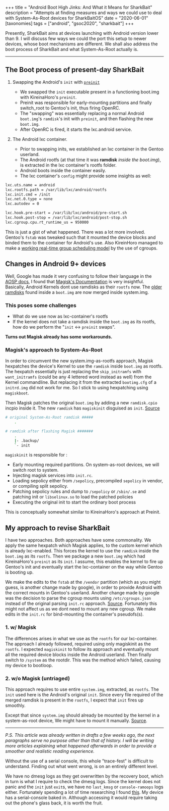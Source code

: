 +++
title = "Android Boot High Jinks: And What it Means for SharkBait"
description = "Attempts at finding measures and ways we could use to deal with System-As-Root devices for SharkBaitOS"
date = "2020-06-01"
[taxonomies]
tags = ["android", "gsoc2020", "sharkbait"]
+++

Presently, SharkBait aims at devices launching with Android version lower than 9. I will discuss few ways we could the port this setup to newer devices, whose boot mechanisms are different. We shall also address the boot process of SharkBait and what System-As-Root actually is.

---

## The Boot process of present-day SharkBait

1. Swapping the Android's `init` with [`preinit`](https://gitlab.com/sharkbaitOS/bootstrap/preinit)
   - We swapped the `init` executable present in a functioning boot.img with KireinaHoro's `preinit`.
   - Preinit was responsible for early-mounting partitions and finally switch_root to Gentoo's init, thus firing OpenRC.
   - The "swapping" was essentially replacing a normal Android `boot.img`'s `ramdisk`'s init with `preinit`, and then flashing the new `boot.img`.
   - After OpenRC is fired, it starts the lxc.android service.

2. The Android lxc container.
   - Prior to swapping inits, we established an lxc container in the Gentoo userland.
   - The Android rootfs (at that time it was __ramdisk__ *inside the boot.img*), is extracted in the lxc container's rootfs folder.
   - Android boots inside the container easily.
   - The lxc container's `config` might provide some insights as well:

```txt
lxc.uts.name = android
lxc.rootfs.path = /var/lib/lxc/android/rootfs
lxc.init.cmd = /init
lxc.net.0.type = none
lxc.autodev = 0

lxc.hook.pre-start = /var/lib/lxc/android/pre-start.sh
lxc.hook.post-stop = /var/lib/lxc/android/post-stop.sh
lxc.cgroup.cpu.rt_runtime_us = 950000
```

This is just a gist of what happened. There was a lot more involved.
Gentoo's `fstab` was tweaked such that it mounted the device blocks and binded them to the container for Android's use.
Also KireinHoro managed to make a [working real-time group scheduling model](https://wiki.gentoo.org/wiki/Android/SharkBait/Starting_Android_in_LXC) by the use of cgroups.

## Changes in Android 9+ devices

Well, Google has made it very confusing to follow their language in the [AOSP docs](https://source.android.com/devices/bootloader/system-as-root), I found that [Magisk's Documentation](https://topjohnwu.github.io/Magisk/boot.html) is very insightful.
Basically, Android Kernels dont use ramdisks as their `rootfs` now. The [older ramdisks](https://source.android.com/devices/bootloader/system-as-root#partition-layouts-nonabdevices) found inside a `boot.img` are now merged inside system.img.

### This poses some challenges

- What do we use now as lxc-container's rootfs
- If the kernel does not take a ramdisk inside the `boot.img` as its rootfs, how do we perform the "`init` <-> `preinit` swaps".

**Turns out Magisk already has some workarounds.**

### Magisk's approach to System-As-Root

In order to circumvent the new system.img-as-rootfs approach, Magisk hexpatches the device's Kernel to use the `ramdisk` inside `boot.img` as rootfs. The hexpatch essentially is just replacing the `skip_initramfs` with `want_initramfs` (could be any 4 lettered word instead as well) from the Kernel commandline. But replacing it from the extracted `bootimg.cfg` of a `initrd.img` did not work for me. So I stick to using hexpatching using `magiskboot`.

Then Magisk patches the original `boot.img` by adding a new `ramdisk.cpio` incpio inside it.
The new `ramdisk` has `magiskinit` disguised as `init`.
[Source](https://topjohnwu.github.io/Magisk/deploy.html#systemless)

```bash
# original System-As-Root ramdisk #####
	.

# ramdisk after flashing Magisk #######
	.
	|- .backup/
	`- init
```

`magiskinit` is responsible for :

- Early mounting required partitions. On system-as-root devices, we will switch root to system.
- Injecting magisk services into `init.rc`.
- Loading sepolicy either from `/sepolicy`, precompiled `sepolicy` in vendor, or compiling split sepolicy.
- Patching sepolicy rules and dump to `/sepolicy` or `/sbin/.se` and patching init or `libselinux.so` to load the patched policies
- Executing the original init to start the ordinary boot process

This is conceptually somewhat similar to KireinaHoro's approach at Preinit.

## My approach to revise SharkBait

I have two approaches. Both approaches have some commonality. We apply the same hexpatch which Magisk applies, to the custom kernel which is already lxc-enabled. This forces the kernel to use the `ramdisk` inside the `boot.img` as its `rootfs`.
Then we package a new `boot.img` which had KireinaHoro's `preinit` as its `init`. I assume, this enables the kernel to fire up Gentoo's init and eventually start the lxc-container on the way while Gentoo is booting up.

We make the edits to the `fstab` at the `/vendor` partition (which as you might guess, is another change made by google), in order to provide Android with the correct mounts in Gentoo's userland.
Another change made by google was the decision to parse the cgroup mounts using `/etc/cgroups.json` instead of the original parsing `init.rc` approach. [Source](https://source.android.com/devices/tech/perf/cgroups).
Fortunately this might not affect us as we dont need to mount any new cgroup. We make edits in the `init.rc` for bind-mounting the container's pseudofs(s).

### 1. w/ Magisk

The differences arises in what we use as the `rootfs` for our lxc-container.
The approach I already followed, required using only magiskinit as the `rootfs`.
I expected `magiskinit` to follow its approach and eventually mount all the required device blocks inside the Android userland. Then finally switch to `/system` as the rootdir.
This was the method which failed, causing my device to bootloop.

### 2. w/o Magisk (untriaged)

This approach requires to use entire `system.img`, extracted, as `rootfs`.
The `init` used here is the Android's original `init`.
Since every file required of the merged ramdisk is present in the `rootfs`, I expect that `init` fires up smoothly.

Except that since `system.img` should already be mounted by the kernel in a system-as-root device, We might have to mount it manually. [Source](https://android.googlesource.com/platform/system/core/+/master/init/README.md#early-init-boot-sequence).

---

_P.S. This article was already written in drafts a few weeks ago, the next paragraphs serve no purpose other than that of history. I will be writing more articles explaining what happened afterwards in order to provide a smoother and realistic reading experience._

Without the use of a serial console, this whole "trace-fest" is difficult to understand. Finding out what went wrong, is on an entirely different level.

We have no dmesg logs as they get overwritten by the recovery boot, which in turn is what I require to check the dmesg logs.
Since the kernel does not panic and the `init` just `exit`s, we have no `last_kmsg` or `console-ramoops` logs either.
Fortunately spending a lot of time researching I found [this](https://wiki.postmarketos.org/wiki/Xiaomi_Redmi_Note_7_(xiaomi-lavender)).
My device has a serial-console baked in. Although accessing it would require taking out the phone's glass back, it is worth the fruit.

